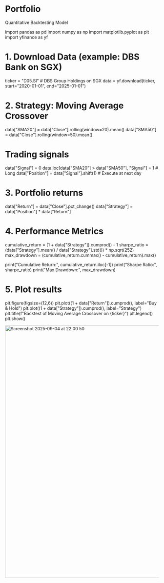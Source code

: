 # Portfolio
Quantitative Backtesting Model
 
import pandas as pd
import numpy as np
import matplotlib.pyplot as plt
import yfinance as yf

# 1. Download Data (example: DBS Bank on SGX)
ticker = "D05.SI"  # DBS Group Holdings on SGX
data = yf.download(ticker, start="2020-01-01", end="2025-01-01")

# 2. Strategy: Moving Average Crossover
data["SMA20"] = data["Close"].rolling(window=20).mean()
data["SMA50"] = data["Close"].rolling(window=50).mean()

# Trading signals
data["Signal"] = 0
data.loc[data["SMA20"] > data["SMA50"], "Signal"] = 1  # Long
data["Position"] = data["Signal"].shift(1)  # Execute at next day

# 3. Portfolio returns
data["Return"] = data["Close"].pct_change()
data["Strategy"] = data["Position"] * data["Return"]

# 4. Performance Metrics
cumulative_return = (1 + data["Strategy"]).cumprod() - 1
sharpe_ratio = (data["Strategy"].mean() / data["Strategy"].std()) * np.sqrt(252)
max_drawdown = (cumulative_return.cummax() - cumulative_return).max()

print("Cumulative Return:", cumulative_return.iloc[-1])
print("Sharpe Ratio:", sharpe_ratio)
print("Max Drawdown:", max_drawdown)

# 5. Plot results
plt.figure(figsize=(12,6))
plt.plot((1 + data["Return"]).cumprod(), label="Buy & Hold")
plt.plot((1 + data["Strategy"]).cumprod(), label="Strategy")
plt.title(f"Backtest of Moving Average Crossover on {ticker}")
plt.legend()
plt.show()

<img width="1142" height="828" alt="Screenshot 2025-09-04 at 22 00 50" src="https://github.com/user-attachments/assets/05ea2f9d-f337-4cd2-9be0-bca9ea33dcb6" />

